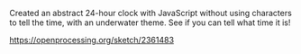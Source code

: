 Created an abstract 24-hour clock with JavaScript without using characters to tell the time, with an underwater theme. See if you can tell what time it is!

https://openprocessing.org/sketch/2361483
